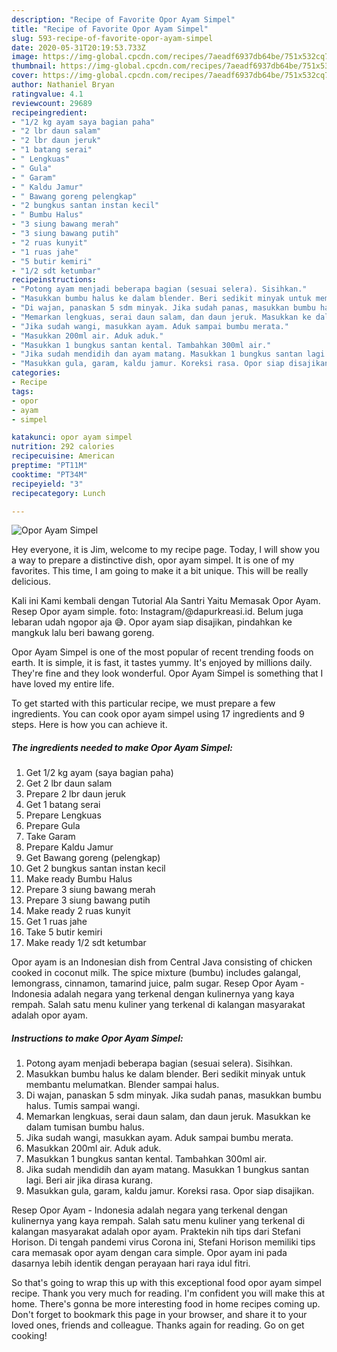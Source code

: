 ```yaml
---
description: "Recipe of Favorite Opor Ayam Simpel"
title: "Recipe of Favorite Opor Ayam Simpel"
slug: 593-recipe-of-favorite-opor-ayam-simpel
date: 2020-05-31T20:19:53.733Z
image: https://img-global.cpcdn.com/recipes/7aeadf6937db64be/751x532cq70/opor-ayam-simpel-foto-resep-utama.jpg
thumbnail: https://img-global.cpcdn.com/recipes/7aeadf6937db64be/751x532cq70/opor-ayam-simpel-foto-resep-utama.jpg
cover: https://img-global.cpcdn.com/recipes/7aeadf6937db64be/751x532cq70/opor-ayam-simpel-foto-resep-utama.jpg
author: Nathaniel Bryan
ratingvalue: 4.1
reviewcount: 29689
recipeingredient:
- "1/2 kg ayam saya bagian paha"
- "2 lbr daun salam"
- "2 lbr daun jeruk"
- "1 batang serai"
- " Lengkuas"
- " Gula"
- " Garam"
- " Kaldu Jamur"
- " Bawang goreng pelengkap"
- "2 bungkus santan instan kecil"
- " Bumbu Halus"
- "3 siung bawang merah"
- "3 siung bawang putih"
- "2 ruas kunyit"
- "1 ruas jahe"
- "5 butir kemiri"
- "1/2 sdt ketumbar"
recipeinstructions:
- "Potong ayam menjadi beberapa bagian (sesuai selera). Sisihkan."
- "Masukkan bumbu halus ke dalam blender. Beri sedikit minyak untuk membantu melumatkan. Blender sampai halus."
- "Di wajan, panaskan 5 sdm minyak. Jika sudah panas, masukkan bumbu halus. Tumis sampai wangi."
- "Memarkan lengkuas, serai daun salam, dan daun jeruk. Masukkan ke dalam tumisan bumbu halus."
- "Jika sudah wangi, masukkan ayam. Aduk sampai bumbu merata."
- "Masukkan 200ml air. Aduk aduk."
- "Masukkan 1 bungkus santan kental. Tambahkan 300ml air."
- "Jika sudah mendidih dan ayam matang. Masukkan 1 bungkus santan lagi. Beri air jika dirasa kurang."
- "Masukkan gula, garam, kaldu jamur. Koreksi rasa. Opor siap disajikan."
categories:
- Recipe
tags:
- opor
- ayam
- simpel

katakunci: opor ayam simpel 
nutrition: 292 calories
recipecuisine: American
preptime: "PT11M"
cooktime: "PT34M"
recipeyield: "3"
recipecategory: Lunch

---
```



![Opor Ayam Simpel](https://img-global.cpcdn.com/recipes/7aeadf6937db64be/751x532cq70/opor-ayam-simpel-foto-resep-utama.jpg)

Hey everyone, it is Jim, welcome to my recipe page. Today, I will show you a way to prepare a distinctive dish, opor ayam simpel. It is one of my favorites. This time, I am going to make it a bit unique. This will be really delicious.

Kali ini Kami kembali dengan Tutorial Ala Santri Yaitu Memasak Opor Ayam. Resep Opor ayam simple. foto: Instagram/@dapurkreasi.id. Belum juga lebaran udah ngopor aja 😅. Opor ayam siap disajikan, pindahkan ke mangkuk lalu beri bawang goreng.

Opor Ayam Simpel is one of the most popular of recent trending foods on earth. It is simple, it is fast, it tastes yummy. It's enjoyed by millions daily. They're fine and they look wonderful. Opor Ayam Simpel is something that I have loved my entire life.


To get started with this particular recipe, we must prepare a few ingredients. You can cook opor ayam simpel using 17 ingredients and 9 steps. Here is how you can achieve it.

<!--inarticleads1-->

##### The ingredients needed to make Opor Ayam Simpel:

1. Get 1/2 kg ayam (saya bagian paha)
1. Get 2 lbr daun salam
1. Prepare 2 lbr daun jeruk
1. Get 1 batang serai
1. Prepare  Lengkuas
1. Prepare  Gula
1. Take  Garam
1. Prepare  Kaldu Jamur
1. Get  Bawang goreng (pelengkap)
1. Get 2 bungkus santan instan kecil
1. Make ready  Bumbu Halus
1. Prepare 3 siung bawang merah
1. Prepare 3 siung bawang putih
1. Make ready 2 ruas kunyit
1. Get 1 ruas jahe
1. Take 5 butir kemiri
1. Make ready 1/2 sdt ketumbar


Opor ayam is an Indonesian dish from Central Java consisting of chicken cooked in coconut milk. The spice mixture (bumbu) includes galangal, lemongrass, cinnamon, tamarind juice, palm sugar. Resep Opor Ayam - Indonesia adalah negara yang terkenal dengan kulinernya yang kaya rempah. Salah satu menu kuliner yang terkenal di kalangan masyarakat adalah opor ayam. 

<!--inarticleads2-->

##### Instructions to make Opor Ayam Simpel:

1. Potong ayam menjadi beberapa bagian (sesuai selera). Sisihkan.
1. Masukkan bumbu halus ke dalam blender. Beri sedikit minyak untuk membantu melumatkan. Blender sampai halus.
1. Di wajan, panaskan 5 sdm minyak. Jika sudah panas, masukkan bumbu halus. Tumis sampai wangi.
1. Memarkan lengkuas, serai daun salam, dan daun jeruk. Masukkan ke dalam tumisan bumbu halus.
1. Jika sudah wangi, masukkan ayam. Aduk sampai bumbu merata.
1. Masukkan 200ml air. Aduk aduk.
1. Masukkan 1 bungkus santan kental. Tambahkan 300ml air.
1. Jika sudah mendidih dan ayam matang. Masukkan 1 bungkus santan lagi. Beri air jika dirasa kurang.
1. Masukkan gula, garam, kaldu jamur. Koreksi rasa. Opor siap disajikan.


Resep Opor Ayam - Indonesia adalah negara yang terkenal dengan kulinernya yang kaya rempah. Salah satu menu kuliner yang terkenal di kalangan masyarakat adalah opor ayam. Praktekin nih tips dari Stefani Horison. Di tengah pandemi virus Corona ini, Stefani Horison memiliki tips cara memasak opor ayam dengan cara simple. Opor ayam ini pada dasarnya lebih identik dengan perayaan hari raya idul fitri. 

So that's going to wrap this up with this exceptional food opor ayam simpel recipe. Thank you very much for reading. I'm confident you will make this at home. There's gonna be more interesting food in home recipes coming up. Don't forget to bookmark this page in your browser, and share it to your loved ones, friends and colleague. Thanks again for reading. Go on get cooking!
